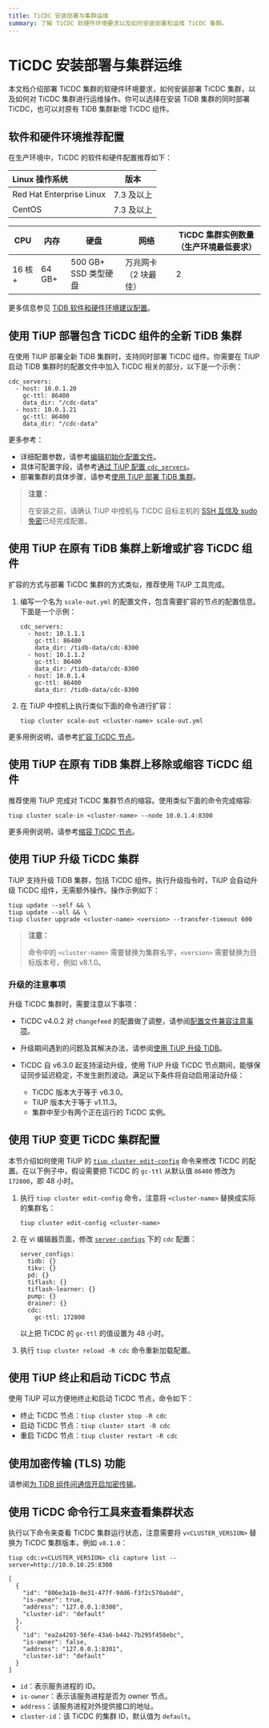 ```yaml
---
title: TiCDC 安装部署与集群运维
summary: 了解 TiCDC 软硬件环境要求以及如何安装部署和运维 TiCDC 集群。
---
```


# TiCDC 安装部署与集群运维

本文档介绍部署 TiCDC 集群的软硬件环境要求，如何安装部署 TiCDC 集群，以及如何对 TiCDC 集群进行运维操作。你可以选择在安装 TiDB 集群的同时部署 TiCDC，也可以对原有 TiDB 集群新增 TiCDC 组件。

## 软件和硬件环境推荐配置

在生产环境中，TiCDC 的软件和硬件配置推荐如下：

| Linux 操作系统       | 版本         |
| :----------------------- | :----------: |
| Red Hat Enterprise Linux | 7.3 及以上   |
| CentOS                   | 7.3 及以上   |

| CPU | 内存 | 硬盘               | 网络 | TiCDC 集群实例数量（生产环境最低要求） |
| --- | --- |------------------| --- | --- |
| 16 核+ | 64 GB+ | 500 GB+ SSD 类型硬盘 | 万兆网卡（2 块最佳） | 2 |

更多信息参见 [TiDB 软件和硬件环境建议配置](/hardware-and-software-requirements.md)。

## 使用 TiUP 部署包含 TiCDC 组件的全新 TiDB 集群

在使用 TiUP 部署全新 TiDB 集群时，支持同时部署 TiCDC 组件。你需要在 TiUP 启动 TiDB 集群时的配置文件中加入 TiCDC 相关的部分，以下是一个示例：

```shell
cdc_servers:
  - host: 10.0.1.20
    gc-ttl: 86400
    data_dir: "/cdc-data"
  - host: 10.0.1.21
    gc-ttl: 86400
    data_dir: "/cdc-data"
```

更多参考：

- 详细配置参数，请参考[编辑初始化配置文件](/production-deployment-using-tiup.md#第-3-步初始化集群拓扑文件)。
- 具体可配置字段，请参考[通过 TiUP 配置 `cdc_servers`](/tiup/tiup-cluster-topology-reference.md#cdc_servers)。
- 部署集群的具体步骤，请参考[使用 TiUP 部署 TiDB 集群](/production-deployment-using-tiup.md)。

> **注意：**
>
> 在安装之前，请确认 TiUP 中控机与 TiCDC 目标主机的 [SSH 互信及 sudo 免密](/check-before-deployment.md#手动配置-ssh-互信及-sudo-免密码)已经完成配置。

## 使用 TiUP 在原有 TiDB 集群上新增或扩容 TiCDC 组件

扩容的方式与部署 TiCDC 集群的方式类似，推荐使用 TiUP 工具完成。

1. 编写一个名为 `scale-out.yml` 的配置文件，包含需要扩容的节点的配置信息。下面是一个示例：

    ```shell
    cdc_servers:
      - host: 10.1.1.1
        gc-ttl: 86400
        data_dir: /tidb-data/cdc-8300
      - host: 10.1.1.2
        gc-ttl: 86400
        data_dir: /tidb-data/cdc-8300
      - host: 10.0.1.4
        gc-ttl: 86400
        data_dir: /tidb-data/cdc-8300
    ```

2. 在 TiUP 中控机上执行类似下面的命令进行扩容：

    ```shell
    tiup cluster scale-out <cluster-name> scale-out.yml
    ```

更多用例说明，请参考[扩容 TiCDC 节点](/scale-tidb-using-tiup.md#扩容-ticdc-节点)。

## 使用 TiUP 在原有 TiDB 集群上移除或缩容 TiCDC 组件

推荐使用 TiUP 完成对 TiCDC 集群节点的缩容。使用类似下面的命令完成缩容:

```shell
tiup cluster scale-in <cluster-name> --node 10.0.1.4:8300
```

更多用例说明，请参考[缩容 TiCDC 节点](/scale-tidb-using-tiup.md#缩容-ticdc-节点)。

## 使用 TiUP 升级 TiCDC 集群

TiUP 支持升级 TiDB 集群，包括 TiCDC 组件。执行升级指令时，TiUP 会自动升级 TiCDC 组件，无需额外操作。操作示例如下：

```shell
tiup update --self && \
tiup update --all && \
tiup cluster upgrade <cluster-name> <version> --transfer-timeout 600
```

> **注意：**
>
> 命令中的 `<cluster-name>` 需要替换为集群名字，`<version>` 需要替换为目标版本号，例如 v8.1.0。

### 升级的注意事项

升级 TiCDC 集群时，需要注意以下事项：

- TiCDC v4.0.2 对 `changefeed` 的配置做了调整，请参阅[配置文件兼容注意事项](/ticdc/ticdc-compatibility.md#命令行参数和配置文件兼容性)。
- 升级期间遇到的问题及其解决办法，请参阅[使用 TiUP 升级 TiDB](/upgrade-tidb-using-tiup.md#4-升级-faq)。
- TiCDC 自 v6.3.0 起支持滚动升级，使用 TiUP 升级 TiCDC 节点期间，能够保证同步延迟稳定，不发生剧烈波动。满足以下条件将自动启用滚动升级：

    - TiCDC 版本大于等于 v6.3.0。
    - TiUP 版本大于等于 v1.11.3。
    - 集群中至少有两个正在运行的 TiCDC 实例。

## 使用 TiUP 变更 TiCDC 集群配置

本节介绍如何使用 TiUP 的 [`tiup cluster edit-config`](/tiup/tiup-component-cluster-edit-config.md) 命令来修改 TiCDC 的配置。在以下例子中，假设需要把 TiCDC 的 `gc-ttl` 从默认值 `86400` 修改为 `172800`，即 48 小时。

1. 执行 `tiup cluster edit-config` 命令，注意将 `<cluster-name>` 替换成实际的集群名：

    ```shell
    tiup cluster edit-config <cluster-name>
    ```

2. 在 vi 编辑器页面，修改 [`server-configs`](/tiup/tiup-cluster-topology-reference.md#server_configs) 下的 `cdc` 配置：

    ```shell
    server_configs:
      tidb: {}
      tikv: {}
      pd: {}
      tiflash: {}
      tiflash-learner: {}
      pump: {}
      drainer: {}
      cdc:
        gc-ttl: 172800
    ```

    以上把 TiCDC 的 `gc-ttl` 的值设置为 48 小时。

3. 执行 `tiup cluster reload -R cdc` 命令重新加载配置。

## 使用 TiUP 终止和启动 TiCDC 节点

使用 TiUP 可以方便地终止和启动 TiCDC 节点，命令如下：

- 终止 TiCDC 节点：`tiup cluster stop -R cdc`
- 启动 TiCDC 节点：`tiup cluster start -R cdc`
- 重启 TiCDC 节点：`tiup cluster restart -R cdc`

## 使用加密传输 (TLS) 功能

请参阅[为 TiDB 组件间通信开启加密传输](/enable-tls-between-components.md)。

## 使用 TiCDC 命令行工具来查看集群状态

执行以下命令来查看 TiCDC 集群运行状态，注意需要将 `v<CLUSTER_VERSION>` 替换为 TiCDC 集群版本，例如 `v8.1.0`：

```shell
tiup cdc:v<CLUSTER_VERSION> cli capture list --server=http://10.0.10.25:8300
```

```shell
[
  {
    "id": "806e3a1b-0e31-477f-9dd6-f3f2c570abdd",
    "is-owner": true,
    "address": "127.0.0.1:8300",
    "cluster-id": "default"
  },
  {
    "id": "ea2a4203-56fe-43a6-b442-7b295f458ebc",
    "is-owner": false,
    "address": "127.0.0.1:8301",
    "cluster-id": "default"
  }
]
```

- `id`：表示服务进程的 ID。
- `is-owner`：表示该服务进程是否为 owner 节点。
- `address`：该服务进程对外提供接口的地址。
- `cluster-id`：该 TiCDC 的集群 ID，默认值为 `default`。
